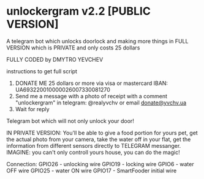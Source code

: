 # unlockergram v2.2 [PUBLIC VERSION]
A telegram bot which unlocks doorlock 
and making more things in FULL VERSION which is PRIVATE and only costs 25 dollars

FULLY CODED by DMYTRO YEVCHEV

instructions to get full script
1. DONATE ME 25 dollars or more via visa or mastercard
IBAN: UA693220010000026007330081270
2. Send me a message with a photo of receipt 
with a comment "unlockergram" in telegram: 
@realyvchv or email donate@yvchv.ua
3. Wait for reply
 



Telegram bot which will not only unlock your
door! 

IN PRIVATE VERSION: You'll be able to give 
a food portion for yours pet, get the actual 
photo from your camera, take the water off 
in your flat, get the information from different 
sensors directly to TELEGRAM messanger. 
IMAGINE: you can't only controll yours house, 
you can do the magic! 


Connection:
GPIO26 - unlocking wire
GPIO19 - locking wire
GPIO6  - water OFF wire
GPIO25 - water ON wire
GPIO17 - SmartFooder initial wire



